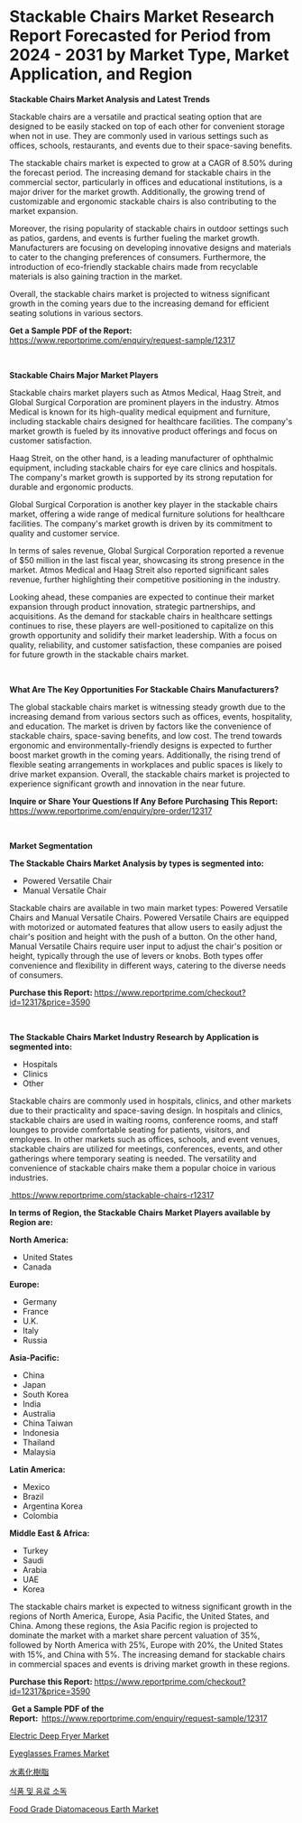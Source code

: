 <p><h1>Stackable Chairs Market Research Report Forecasted for Period from 2024 -  2031 by Market Type, Market Application, and Region</h1></p><p><strong>Stackable Chairs Market Analysis and Latest Trends</strong></p>
<p><p>Stackable chairs are a versatile and practical seating option that are designed to be easily stacked on top of each other for convenient storage when not in use. They are commonly used in various settings such as offices, schools, restaurants, and events due to their space-saving benefits.</p><p>The stackable chairs market is expected to grow at a CAGR of 8.50% during the forecast period. The increasing demand for stackable chairs in the commercial sector, particularly in offices and educational institutions, is a major driver for the market growth. Additionally, the growing trend of customizable and ergonomic stackable chairs is also contributing to the market expansion.</p><p>Moreover, the rising popularity of stackable chairs in outdoor settings such as patios, gardens, and events is further fueling the market growth. Manufacturers are focusing on developing innovative designs and materials to cater to the changing preferences of consumers. Furthermore, the introduction of eco-friendly stackable chairs made from recyclable materials is also gaining traction in the market.</p><p>Overall, the stackable chairs market is projected to witness significant growth in the coming years due to the increasing demand for efficient seating solutions in various sectors.</p></p>
<p><strong>Get a Sample PDF of the Report:&nbsp;</strong> <a href="https://www.reportprime.com/enquiry/request-sample/12317">https://www.reportprime.com/enquiry/request-sample/12317</a></p>
<p>&nbsp;</p>
<p><strong>Stackable Chairs Major Market Players</strong></p>
<p><p>Stackable chairs market players such as Atmos Medical, Haag Streit, and Global Surgical Corporation are prominent players in the industry. Atmos Medical is known for its high-quality medical equipment and furniture, including stackable chairs designed for healthcare facilities. The company's market growth is fueled by its innovative product offerings and focus on customer satisfaction.</p><p>Haag Streit, on the other hand, is a leading manufacturer of ophthalmic equipment, including stackable chairs for eye care clinics and hospitals. The company's market growth is supported by its strong reputation for durable and ergonomic products.</p><p>Global Surgical Corporation is another key player in the stackable chairs market, offering a wide range of medical furniture solutions for healthcare facilities. The company's market growth is driven by its commitment to quality and customer service.</p><p>In terms of sales revenue, Global Surgical Corporation reported a revenue of $50 million in the last fiscal year, showcasing its strong presence in the market. Atmos Medical and Haag Streit also reported significant sales revenue, further highlighting their competitive positioning in the industry.</p><p>Looking ahead, these companies are expected to continue their market expansion through product innovation, strategic partnerships, and acquisitions. As the demand for stackable chairs in healthcare settings continues to rise, these players are well-positioned to capitalize on this growth opportunity and solidify their market leadership. With a focus on quality, reliability, and customer satisfaction, these companies are poised for future growth in the stackable chairs market.</p></p>
<p>&nbsp;</p>
<p><strong>What Are The Key Opportunities For Stackable Chairs Manufacturers?</strong></p>
<p><p>The global stackable chairs market is witnessing steady growth due to the increasing demand from various sectors such as offices, events, hospitality, and education. The market is driven by factors like the convenience of stackable chairs, space-saving benefits, and low cost. The trend towards ergonomic and environmentally-friendly designs is expected to further boost market growth in the coming years. Additionally, the rising trend of flexible seating arrangements in workplaces and public spaces is likely to drive market expansion. Overall, the stackable chairs market is projected to experience significant growth and innovation in the near future.</p></p>
<p><strong>Inquire or Share Your Questions If Any Before Purchasing This Report:</strong> <a href="https://www.reportprime.com/enquiry/pre-order/12317">https://www.reportprime.com/enquiry/pre-order/12317</a></p>
<p>&nbsp;</p>
<p><strong>Market Segmentation</strong></p>
<p><strong>The Stackable Chairs Market Analysis by types is segmented into:</strong></p>
<p><ul><li>Powered Versatile Chair</li><li>Manual Versatile Chair</li></ul></p>
<p><p>Stackable chairs are available in two main market types: Powered Versatile Chairs and Manual Versatile Chairs. Powered Versatile Chairs are equipped with motorized or automated features that allow users to easily adjust the chair's position and height with the push of a button. On the other hand, Manual Versatile Chairs require user input to adjust the chair's position or height, typically through the use of levers or knobs. Both types offer convenience and flexibility in different ways, catering to the diverse needs of consumers.</p></p>
<p><strong>Purchase this Report:&nbsp;</strong><a href="https://www.reportprime.com/checkout?id=12317&price=3590">https://www.reportprime.com/checkout?id=12317&price=3590</a></p>
<p>&nbsp;</p>
<p><strong>The Stackable Chairs Market Industry Research by Application is segmented into:</strong></p>
<p><ul><li>Hospitals</li><li>Clinics</li><li>Other</li></ul></p>
<p><p>Stackable chairs are commonly used in hospitals, clinics, and other markets due to their practicality and space-saving design. In hospitals and clinics, stackable chairs are used in waiting rooms, conference rooms, and staff lounges to provide comfortable seating for patients, visitors, and employees. In other markets such as offices, schools, and event venues, stackable chairs are utilized for meetings, conferences, events, and other gatherings where temporary seating is needed. The versatility and convenience of stackable chairs make them a popular choice in various industries.</p></p>
<p><a href="https://www.reportprime.com/stackable-chairs-r12317">&nbsp;https://www.reportprime.com/stackable-chairs-r12317</a></p>
<p><strong>In terms of Region, the Stackable Chairs Market Players available by Region are:</strong></p>
<p>
    <p> <strong> North America: </strong>
        <ul>
            <li>United States</li>
            <li>Canada</li>
        </ul>
        </p> 
    <p> <strong> Europe: </strong>
        <ul>
            <li>Germany</li>
            <li>France</li>
            <li>U.K.</li>
            <li>Italy</li>
            <li>Russia</li>
        </ul>
        </p> 
    <p> <strong> Asia-Pacific: </strong>
        <ul>
            <li>China</li>
            <li>Japan</li>
            <li>South Korea</li>
            <li>India</li>
            <li>Australia</li>
            <li>China Taiwan</li>
            <li>Indonesia</li>
            <li>Thailand</li>
            <li>Malaysia</li>
        </ul>
        </p> 
    <p> <strong> Latin America: </strong>
        <ul>
            <li>Mexico</li>
            <li>Brazil</li>
            <li>Argentina Korea</li>
            <li>Colombia</li>
        </ul>
        </p> 
    <p> <strong> Middle East & Africa: </strong>
        <ul>
            <li>Turkey</li>
            <li>Saudi</li>
            <li>Arabia</li>
            <li>UAE</li>
            <li>Korea</li>
        </ul>
    </p>
    </p>
<p><p>The stackable chairs market is expected to witness significant growth in the regions of North America, Europe, Asia Pacific, the United States, and China. Among these regions, the Asia Pacific region is projected to dominate the market with a market share percent valuation of 35%, followed by North America with 25%, Europe with 20%, the United States with 15%, and China with 5%. The increasing demand for stackable chairs in commercial spaces and events is driving market growth in these regions.</p></p>
<p><strong>Purchase this Report: </strong><a href="https://www.reportprime.com/checkout?id=12317&price=3590">https://www.reportprime.com/checkout?id=12317&price=3590</a></p>
<p>&nbsp;<strong>Get a Sample PDF of the Report:&nbsp;&nbsp;</strong><a href="https://www.reportprime.com/enquiry/request-sample/12317">https://www.reportprime.com/enquiry/request-sample/12317</a></p>
<p><strong></strong></p>
<p><p><a href="https://github.com/sonuprakash1/Market-Research-Report-List-2/blob/main/electric-deep-fryer-market.md">Electric Deep Fryer Market</a></p><p><a href="https://issuu.com/reportprime-2/docs/eyeglasses-frames-market-size-2030.pptx">Eyeglasses Frames Market</a></p><p><a href="https://github.com/ReyesKohler20231/Market-Research-Report-List-1/blob/main/142853670376.md">水素化樹脂</a></p><p><a href="https://github.com/Elenrrera7685/Market-Research-Report-List-1/blob/main/544849767976.md">식품 및 음료 소독</a></p><p><a href="https://www.linkedin.com/pulse/food-grade-diatomaceous-earth-market-size-outlook-forecast-i1tac">Food Grade Diatomaceous Earth Market</a></p></p>